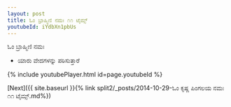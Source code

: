 ```yaml
---
layout: post
title: ಓಂ ಬ್ರಾಹ್ಮಿಣಿ ನಮಃ ೧೧ ಟೈಮ್ಸ್
youtubeId: iYdbXn1pbUs
---
```

 
 
 ಓಂ ಬ್ರಾಹ್ಮಿಣಿ ನಮಃ  
 
 -  ಯಾರು ವೇದಗಳನ್ನು ಪಠಿಸುತ್ತಾರೆ 
 
  
 
  
 
 
 
 
 
 


{% include youtubePlayer.html id=page.youtubeId %}
 
[Next]({{ site.baseurl }}{% link  split2/_posts/2014-10-29-ಓಂ ಕೃಷ್ಣ ಪಿಂಗಲಯ ನಮಃ ೧೧ ಟೈಮ್ಸ್.md%})
 
